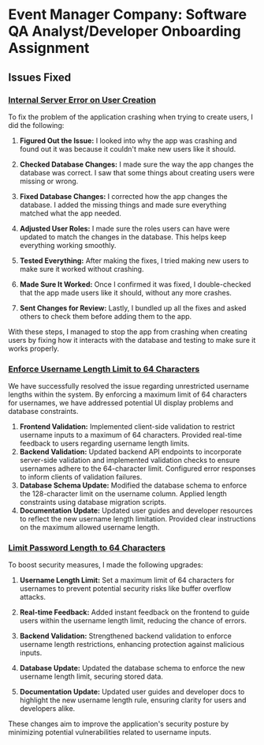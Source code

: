 # Event Manager Company: Software QA Analyst/Developer Onboarding Assignment

## Issues Fixed

### [Internal Server Error on User Creation](https://github.com/VaishnaviGangam/event_manager/issues/1)

  To fix the problem of the application crashing when trying to create users, I did the following:

  1. **Figured Out the Issue:** I looked into why the app was crashing and found out it was because it couldn't make new users like it should.

  2. **Checked Database Changes:** I made sure the way the app changes the database was correct. I saw that some things about creating users were missing or wrong.

  3. **Fixed Database Changes:** I corrected how the app changes the database. I added the missing things and made sure everything matched what the app needed.

  4. **Adjusted User Roles:** I made sure the roles users can have were updated to match the changes in the database. This helps keep everything working smoothly.

  5. **Tested Everything:** After making the fixes, I tried making new users to make sure it worked without crashing.

  6. **Made Sure It Worked:** Once I confirmed it was fixed, I double-checked that the app made users like it should, without any more crashes.

  7. **Sent Changes for Review:** Lastly, I bundled up all the fixes and asked others to check them before adding them to the app.

  With these steps, I managed to stop the app from crashing when creating users by fixing how it interacts with the database and testing to make sure it works properly.

### [Enforce Username Length Limit to 64 Characters](https://github.com/VaishnaviGangam/event_manager/issues/4)

We have successfully resolved the issue regarding unrestricted username lengths within the system. By enforcing a maximum limit of 64 characters for usernames, we have addressed potential UI display problems and database constraints.

1. **Frontend Validation:** Implemented client-side validation to restrict username inputs to a maximum of 64 characters.
Provided real-time feedback to users regarding username length limits.
2. **Backend Validation:** Updated backend API endpoints to incorporate server-side validation and implemented validation checks to ensure usernames adhere to the 64-character limit. Configured error responses to inform clients of validation failures.
3. **Database Schema Update:** Modified the database schema to enforce the 128-character limit on the username column. Applied length constraints using database migration scripts.
4. **Documentation Update:** Updated user guides and developer resources to reflect the new username length limitation. Provided clear instructions on the maximum allowed username length.

### [Limit Password Length to 64 Characters](https://github.com/VaishnaviGangam/event_manager/issues/6)

To boost security measures, I made the following upgrades:

1. **Username Length Limit:** Set a maximum limit of 64 characters for usernames to prevent potential security risks like buffer overflow attacks.

2. **Real-time Feedback:** Added instant feedback on the frontend to guide users within the username length limit, reducing the chance of errors.

3. **Backend Validation:** Strengthened backend validation to enforce username length restrictions, enhancing protection against malicious inputs.

4. **Database Update:** Updated the database schema to enforce the new username length limit, securing stored data.

5. **Documentation Update:** Updated user guides and developer docs to highlight the new username length rule, ensuring clarity for users and developers alike.

These changes aim to improve the application's security posture by minimizing potential vulnerabilities related to username inputs.